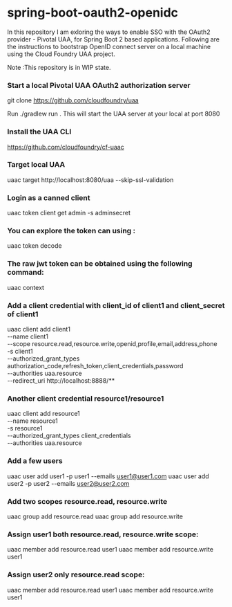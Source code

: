 # spring-boot-oauth2-openidc

In this repository I am exloring the ways to enable SSO with the  OAuth2 provider - Pivotal UAA,  for Spring Boot 2 based applications.
Following are the instructions to bootstrap OpenID connect server  on a local machine using the Cloud Foundry UAA project.


Note :This repository is in WIP state.

### Start a local Pivotal UAA OAuth2 authorization server

git clone https://github.com/cloudfoundry/uaa

Run ./gradlew run . This will start the UAA server at your local at port 8080

### Install the UAA CLI 

https://github.com/cloudfoundry/cf-uaac 

### Target local UAA
uaac target http://localhost:8080/uaa --skip-ssl-validation

### Login as a canned client
uaac token client get admin -s adminsecret

### You can explore the token can using :

uaac token decode

### The raw jwt token can be obtained using the following command:

uaac context

### Add a client credential with client_id of client1 and client_secret of client1
uaac client add client1 \
   --name client1 \
   --scope resource.read,resource.write,openid,profile,email,address,phone \
   -s client1 \
   --authorized_grant_types authorization_code,refresh_token,client_credentials,password \
   --authorities uaa.resource \
   --redirect_uri http://localhost:8888/**


### Another client credential resource1/resource1
uaac client add resource1 \
  --name resource1 \
  -s resource1 \
  --authorized_grant_types client_credentials \
  --authorities uaa.resource


### Add a few users
uaac user add user1 -p user1 --emails user1@user1.com
uaac user add user2 -p user2 --emails user2@user2.com


### Add two scopes resource.read, resource.write
uaac group add resource.read
uaac group add resource.write

### Assign user1 both resource.read, resource.write scope:
uaac member add resource.read user1
uaac member add resource.write user1


### Assign user2 only resource.read scope:
uaac member add resource.read user1
uaac member add resource.write user1

